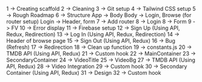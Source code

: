1 -> Creating scaffold
2 -> Cleaning
3 -> Git setup
4 -> Tailwind CSS setup
5 -> Rough Roadmap
6 -> Structure
App -> Body
Body -> Login, Browse (for router setup)
Login -> Header, form
7 -> Add router
8 -> Login 
8 -> Form
9 -> FV
10 -> Error display
11 -> Firebase setup
12 -> Sign Up (Using API, Redux, Redirection)
13 -> Log In (Using API, Redux, Redirection)
14 -> Header of browse page 
15 -> Sign Out (Using API, Redux)
16 -> Bug (Refresh)
17 -> Redirection
18 -> Clean up function
19 -> constants.js
20 -> TMDB API (Using API, Redux)
21 -> Custom hook
22 -> MainContainer
23 -> SecondaryContainer
24 -> VideoTitle
25 -> VideoBg
27 -> TMDB API (Using API, Redux)
28 -> Video Integration
29 -> Custom hook
30 -> Secondary Container (Using API, Redux)
31 -> Design
32 -> Custom hook

